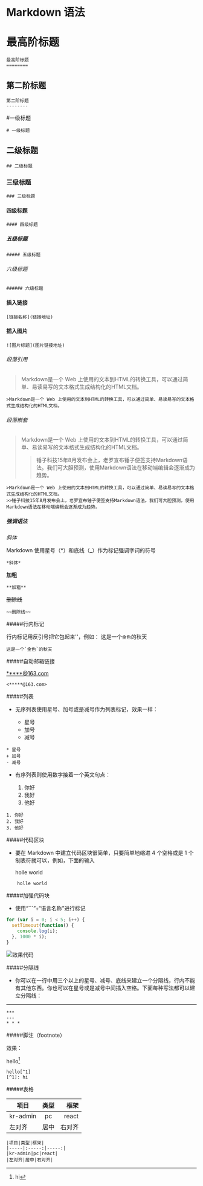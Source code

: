 # Markdown 语法
最高阶标题
========

```
最高阶标题
========
```

第二阶标题
--------

```
第二阶标题
--------
```

#一级标题
```
# 一级标题
```

## 二级标题
```
## 二级标题
```

### 三级标题
```
### 三级标题
```

#### 四级标题
```
#### 四级标题
```

##### 五级标题
```
##### 五级标题
```
###### 六级标题
```
###### 六级标题
```

#### 插入链接

```
[链接名称](链接地址)
```

#### 插入图片

```
![图片标题](图片链接地址)
```

###### 段落引用

>Markdown是一个 Web 上使用的文本到HTML的转换工具，可以通过简单、易读易写的文本格式生成结构化的HTML文档。

```
>Markdown是一个 Web 上使用的文本到HTML的转换工具，可以通过简单、易读易写的文本格式生成结构化的HTML文档。
```

###### 段落嵌套

>Markdown是一个 Web 上使用的文本到HTML的转换工具，可以通过简单、易读易写的文本格式生成结构化的HTML文档。
>>锤子科技15年8月发布会上，老罗宣布锤子便签支持Markdown语法。我们可大胆预测，使用Markdown语法在移动端编辑会逐渐成为趋势。

```
>Markdown是一个 Web 上使用的文本到HTML的转换工具，可以通过简单、易读易写的文本格式生成结构化的HTML文档。
>>锤子科技15年8月发布会上，老罗宣布锤子便签支持Markdown语法。我们可大胆预测，使用Markdown语法在移动端编辑会逐渐成为趋势。
```


##### 强调语法
*斜体*

Markdown 使用星号（*）和底线（_）作为标记强调字词的符号

```
*斜体*
```

**加粗**

```
**加粗**

```

~~删除线~~

```
~~删除线~~
```

#####行内标记

行内标记用反引号把它包起来''，例如：
这是一个`金色`的秋天
```
这是一个`金色`的秋天
```
#####自动邮箱链接

<*****@163.com>

```
<*****@163.com>
```


#####列表

* 无序列表使用星号、加号或是减号作为列表标记，效果一样：

    * 星号
    + 加号
    - 减号

```
* 星号
+ 加号
- 减号
```

* 有序列表则使用数字接着一个英文句点：

    1. 你好
    2. 我好
    3. 他好

```
1. 你好
2. 我好
3. 他好

```
#####代码区块

* 要在 Markdown 中建立代码区块很简单，只要简单地缩进 4 个空格或是 1 个制表符就可以，例如，下面的输入

    holle world

```
    holle world
```

#####加强代码块
* 使用“```”+“语言名称”进行标记

```javascript
for (var i = 0; i < 5; i++) {
  setTimeout(function() {
    console.log(i);
  }, 1000 * i);
}

```
![效果代码](http://images2015.cnblogs.com/blog/891444/201705/891444-20170505150326320-694885915.png)



#####分隔线
* 你可以在一行中用三个以上的星号、减号、底线来建立一个分隔线，行内不能有其他东西。你也可以在星号或是减号中间插入空格。下面每种写法都可以建立分隔线：


---

```
***
---
* * *
```

#####脚注（footnote）

效果：


hello[^1]   
[^1]: hi
```
hello[^1]   
[^1]: hi
```

#####表格

|项目|类型|框架|
|-----|:-----:|-----:|
|kr-admin|pc|react|
|左对齐|居中|右对齐|

```
|项目|类型|框架|
|-----|:-----:|-----:|
|kr-admin|pc|react|
|左对齐|居中|右对齐|
```
